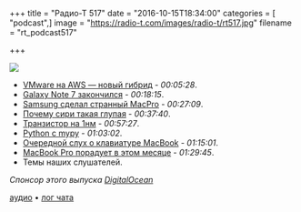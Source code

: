 +++
title = "Радио-Т 517"
date = "2016-10-15T18:34:00"
categories = [ "podcast",]
image = "https://radio-t.com/images/radio-t/rt517.jpg"
filename = "rt_podcast517"

+++

![](https://radio-t.com/images/radio-t/rt517.jpg)

- [VMware на AWS — новый гибрид](https://techcrunch.com/2016/10/13/vmware-cloud-on-aws/) - *00:05:28*.
- [Galaxy Note 7 закончился](http://www.theverge.com/2016/10/11/13202608/samsung-galaxy-note-7-discontinued) - *00:18:15*.
- [Samsung сделал странный MacPro](http://arstechnica.com/gadgets/2016/10/samsung-introduces-its-own-high-end-cylindrical-desktop-computer/) - *00:27:09*.
- [Почему сири такая глупая](http://www.recode.net/2016/10/12/13251618/mossberg-apple-siri-digital-assistant-dumb) - *00:37:40*.
- [Транзистор на 1нм](http://www.popularmechanics.com/technology/a23353/1nm-transistor-gate/) - *00:57:27*.
- [Python с mypy](http://blog.zulip.org/2016/10/13/static-types-in-python-oh-mypy/) - *01:03:02*.
- [Очередной слух о клавиатуре MacBook](http://www.trustedreviews.com/news/apple-new-macbook-keyboard-design-leaked-sonder) - *01:15:01*.
- [MacBook Pro порадует в этом месяце](http://www.inquisitr.com/3596687/macbook-pro-2016-produces-huge-excitement-during-alleged-release-month/) - *01:29:45*.
- Темы наших слушателей.

_Спонсор этого выпуска [DigitalOcean](https://www.digitalocean.com)_

[аудио](https://cdn.radio-t.com/rt_podcast517.mp3) • [лог чата](http://chat.radio-t.com/logs/radio-t-517.html)
<audio src="https://cdn.radio-t.com/rt_podcast517.mp3" preload="none"></audio>
